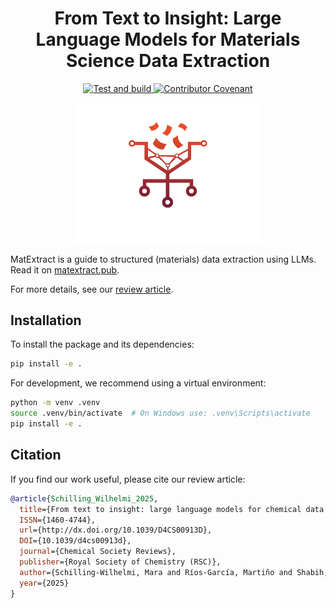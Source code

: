 <h1 align="center">
  From Text to Insight: Large Language Models for Materials Science Data Extraction
</h1>

<p align="center">
    <a href="https://github.com/lamalab-org/matextract-book/actions/workflows/tests.yml">
        <img alt="Test and build" src="https://github.com/lamalab-org/matextract-book/actions/workflows/publish.yml/badge.svg" />
    </a>
    <a href="https://github.com/lamalab-org/matextract-book/blob/main/.github/CODE_OF_CONDUCT.md">
        <img src="https://img.shields.io/badge/Contributor%20Covenant-2.1-4baaaa.svg" alt="Contributor Covenant"/>
    </a>
</p>

<p align="center">
<picture>
  <source media="(prefers-color-scheme: dark)" srcset="./_static/images/logo_white.png">
  <img alt="MatExtract" src="./_static/images/logo_white.png" width='300px'>
</picture>
</p>

MatExtract is a guide to structured (materials) data extraction using LLMs.
Read it on [matextract.pub](https://matextract.pub).

For more details, see our [review article](https://arxiv.org/abs/2407.16867).

## Installation

To install the package and its dependencies:

```bash
pip install -e .
```

For development, we recommend using a virtual environment:

```bash
python -m venv .venv
source .venv/bin/activate  # On Windows use: .venv\Scripts\activate
pip install -e .
```

## Citation

If you find our work useful, please cite our review article:

``` bibtex
@article{Schilling_Wilhelmi_2025,
  title={From text to insight: large language models for chemical data extraction},
  ISSN={1460-4744},
  url={http://dx.doi.org/10.1039/D4CS00913D},
  DOI={10.1039/d4cs00913d},
  journal={Chemical Society Reviews},
  publisher={Royal Society of Chemistry (RSC)},
  author={Schilling-Wilhelmi, Mara and Ríos-García, Martiño and Shabih, Sherjeel and Gil, María Victoria and Miret, Santiago and Koch, Christoph T. and Márquez, José A. and Jablonka, Kevin Maik},
  year={2025}
}
```
